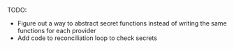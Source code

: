TODO:

- Figure out a way to abstract secret functions instead of writing the same functions for each provider
- Add code to reconciliation loop to check secrets
